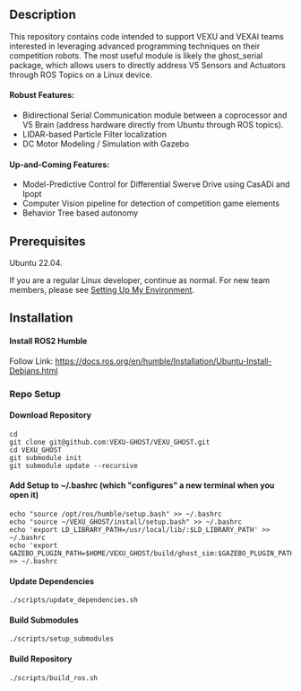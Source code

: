 ## Description
This repository contains code intended to support VEXU and VEXAI teams interested in leveraging advanced programming techniques on their competition robots. The most useful module is likely the ghost_serial package, which allows users to directly address V5 Sensors and Actuators through ROS Topics on a Linux device.

#### Robust Features:
- Bidirectional Serial Communication module between a coprocessor and V5 Brain (address hardware directly from Ubuntu through ROS topics).
- LIDAR-based Particle Filter localization
- DC Motor Modeling / Simulation with Gazebo

#### Up-and-Coming Features:
- Model-Predictive Control for Differential Swerve Drive using CasADi and Ipopt
- Computer Vision pipeline for detection of competition game elements
- Behavior Tree based autonomy

## Prerequisites
Ubuntu 22.04.

If you are a regular Linux developer, continue as normal. For new team members, please see [Setting Up My Environment](https://github.com/VEXU-GHOST/VEXU_GHOST/blob/master/SetupMyEnvironment.md).

## Installation
#### Install ROS2 Humble

Follow Link: https://docs.ros.org/en/humble/Installation/Ubuntu-Install-Debians.html

### Repo Setup
#### Download Repository
```
cd
git clone git@github.com:VEXU-GHOST/VEXU_GHOST.git
cd VEXU_GHOST
git submodule init
git submodule update --recursive
```
#### Add Setup to ~/.bashrc (which "configures" a new terminal when you open it)
```
echo "source /opt/ros/humble/setup.bash" >> ~/.bashrc
echo "source ~/VEXU_GHOST/install/setup.bash" >> ~/.bashrc
echo 'export LD_LIBRARY_PATH=/usr/local/lib/:$LD_LIBRARY_PATH' >> ~/.bashrc
echo 'export GAZEBO_PLUGIN_PATH=$HOME/VEXU_GHOST/build/ghost_sim:$GAZEBO_PLUGIN_PATH' >> ~/.bashrc
```

#### Update Dependencies
```
./scripts/update_dependencies.sh
```

#### Build Submodules
```
./scripts/setup_submodules
```

#### Build Repository
```
./scripts/build_ros.sh
```

